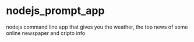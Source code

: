# nodejs_prompt_app
nodejs command line app that gives you the weather, the top news of some online newspaper and cripto info
